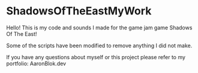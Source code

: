 # ShadowsOfTheEastMyWork
Hello! This is my code and sounds I made for the game jam game Shadows Of The East! 

Some of the scripts have been modified to remove anything I did not make.

If you have any questions about myself or this project please refer to my portfolio: AaronBlok.dev 
